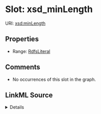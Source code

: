 

# Slot: xsd_minLength





URI: [xsd:minLength](http://www.w3.org/2001/XMLSchema#minLength)



<!-- no inheritance hierarchy -->








## Properties

* Range: [RdfsLiteral](../classes/RdfsLiteral.md)





## Comments

* No occurrences of this slot in the graph.



## LinkML Source

<details>

```yaml
name: xsd_minLength
comments:
- No occurrences of this slot in the graph.
from_schema: okns:hydrology-kg
exact_mappings:
- http://www.w3.org/2001/XMLSchema#minLength
rank: 1000
slot_uri: xsd:minLength
alias: xsd_minLength
range: rdfs_Literal

```
</details>